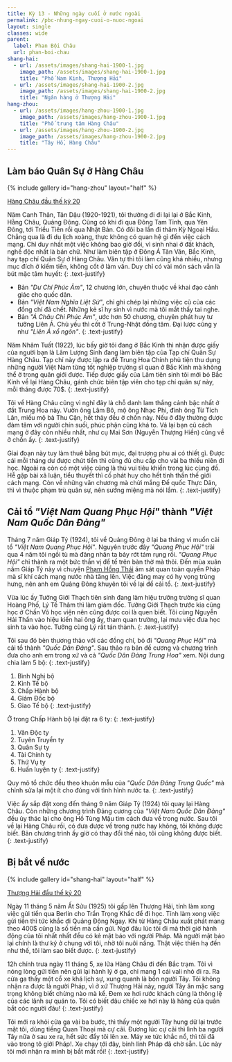 ```yaml
---
title: Kỳ 13 - Những ngày cuối ở nước ngoài
permalink: /pbc-nhung-ngay-cuoi-o-nuoc-ngoai
layout: single
classes: wide
parent:
  label: Phan Bội Châu
  url: phan-boi-chau
shang-hai:
  - url: /assets/images/shang-hai-1900-1.jpg
    image_path: /assets/images/shang-hai-1900-1.jpg
    title: "Phố Nam Kinh, Thượng Hải"
  - url: /assets/images/shang-hai-1900-2.jpg
    image_path: /assets/images/shang-hai-1900-2.jpg
    title: "Ngân hàng ở Thượng Hải"
hang-zhou:
  - url: /assets/images/hang-zhou-1900-1.jpg
    image_path: /assets/images/hang-zhou-1900-1.jpg
    title: "Phố trung tâm Hàng Châu"
  - url: /assets/images/hang-zhou-1900-2.jpg
    image_path: /assets/images/hang-zhou-1900-2.jpg
    title: "Tây Hồ, Hàng Châu"   
---
```


## Làm báo Quân Sự ở Hàng Châu
{% include gallery id="hang-zhou" layout="half" %}
> <cite>
<a target="_blank" href="https://www.alamy.com/stock-photo/china-hangchow.html?sortBy=relevant">
Hàng Châu đầu thế kỷ 20
</a>
</cite>

Năm Canh Thân, Tân Dậu (1920-1921), tôi thường đi đi lại lại ở Bắc Kinh, Hằng Châu, Quảng Đông. Cũng có khi đi qua Đông Tam Tỉnh, qua Yên Đông, tới Triều Tiên rồi qua Nhật Bản. Có đôi ba lần đi thăm Kỳ Ngoại Hầu. Chẳng qua là đi du lịch xoàng, thực không có quan hệ gì đến việc cách mạng. Chỉ duy nhất một việc không bao giờ đổi, vì sinh nhai ở đất khách, nghề độc nhất là bán chữ. Như làm biên tập ở Đông Á Tân Văn, Bắc Kinh, hay tạp chí Quân Sự ở Hàng Châu. Văn tự thì tôi làm cũng khá nhiều, nhưng mục đích ở kiếm tiền, không cốt ở làm văn. Duy chỉ có vài món sách vẫn là bút mặc tâm huyết:
{: .text-justify}

- Bản *"Dư Chí Phúc Âm"*, 12 chương lớn, chuyên thuộc về khai đạo cảnh giác cho quốc dân.
- Bản *"Việt Nam Nghĩa Liệt Sử"*, chỉ ghi chép lại những việc cũ của các đồng chí đã chết. Những kẻ sĩ hy sinh vì nước mà tôi mắt thấy tai nghe.
- Bản *"Á Châu Chi Phúc Âm"*, ước hơn 50 chương, chuyên phát huy tư tưởng Liên Á. Chủ yếu thì cốt ở Trung-Nhật đồng tâm. Đại lược cũng y như *"Liên Á xổ ngôn"*.
{: .text-justify}

Năm Nhâm Tuất (1922), lúc bấy giờ tôi đang ở Bắc Kinh thì nhận được giấy của người bạn là Lâm Lượng Sinh đang làm biên tập của Tạp chí Quân Sự Hàng Châu. Tạp chí này được lập ra để Trung Hoa Chính phủ tiện thu dụng những người Việt Nam từng tốt nghiệp trường sĩ quan ở Bắc Kinh mà không thể ở trong quân giới được. Tiếp được giấy của Lâm tiên sinh tôi mới bỏ Bắc Kinh về lại Hàng Châu, gánh chức biên tập viên cho tạp chí quân sự này, mỗi tháng được 70$.
{: .text-justify}

Tôi về Hàng Châu cũng vì nghĩ đây là chỗ danh lam thắng cảnh bậc nhất ở đất Trung Hoa này. Vườn ông Lâm Bô, mộ ông Nhạc Phi, đình ông Từ Tích Lân, miếu mộ bà Thu Cận, hết thảy đều ở chốn này. Nếu ở đây thường được đàm tâm với người chín suối, phúc phận cũng khá to. Vả lại bạn cũ cách mạng ở đây còn nhiều nhất, như cụ Mai Sơn (Nguyễn Thượng Hiền) cũng về ở chốn ấy.
{: .text-justify}

Giai đoạn này tuy làm thuê bằng bút mực, đại trượng phu ai có thiết gì. Được cái mỗi tháng dư được chút tiền thì cũng đủ chu cấp cho vài ba thiếu niên đi học. Ngoài ra còn có một việc cũng là thú vui tiêu khiển trong lúc cùng đồ. Hễ gặp bài xã luận, tiểu thuyết thì cố phát huy cho hết tinh thần thế giới cách mạng. Còn về những văn chương mà chửi mắng Đế quốc Thực Dân, thì vì thuộc phạm trù quân sự, nên sướng miệng mà nói lắm.
{: .text-justify}

## Cải tổ *"Việt Nam Quang Phục Hội"* thành *"Việt Nam Quốc Dân Đảng"*
Tháng 7 năm Giáp Tý (1924), tôi về Quảng Đông ở lại ba tháng vì muốn cải tổ *"Việt Nam Quang Phục Hội"*. Nguyên trước đây *"Quang Phục Hội"* trải qua 4 năm tôi ngồi tù mà đảng nhân ta bảy rớt tám rụng rồi. *"Quang Phục Hội"* chỉ thành ra một bức thần vị để tế trên bàn thờ mà thôi. Đến mùa xuân năm Giáp Tý này vì chuyện <a href="/pbc-pham-hong-thai" target="_blank">Phạm Hồng Thái</a> ám sát quan toàn quyền Pháp mà sĩ khí cách mạng nước nhà tăng lên. Việc đảng may có hy vọng trùng hưng, nên anh em Quảng Đông khuyên tôi về lại để cải tổ.
{: .text-justify}

Vừa lúc ấy Tưởng Giới Thạch tiên sinh đang làm hiệu trưởng trường sĩ quan Hoàng Phố, Lý Tề Thâm thì làm giám đốc. Tưởng Giới Thạch trước kia cũng học ở Chấn Võ học viện nên cũng được coi là quen biết. Tôi cùng Nguyễn Hải Thần vào hiệu kiến hai ông ấy, tham quan trường, lại mưu việc đưa học sinh ta vào học. Tưởng cùng Lý rất tán thành.
{: .text-justify}

Tôi sau đó bèn thương thảo với các đồng chí, bỏ đi *"Quang Phục Hội"* mà cải tổ thành *"Quốc Dân Đảng"*. Sau thảo ra bản đề cương và chương trình đưa cho anh em trong xứ và cả *"Quốc Dân Đảng Trung Hoa"* xem. Nội dung chia làm 5 bộ:
{: .text-justify}

1. Bình Nghị bộ
2. Kinh Tế bộ
3. Chấp Hành bộ
4. Giám Đốc bộ
5. Giao Tế bộ
{: .text-justify}

Ở trong Chấp Hành bộ lại đặt ra 6 ty:
{: .text-justify}

1. Văn Độc ty
2. Tuyên Truyền ty
3. Quân Sự ty
4. Tài Chính ty
5. Thứ Vụ ty
6. Huấn luyện ty
{: .text-justify}

Quy mô tổ chức đều theo khuôn mẫu của *"Quốc Dân Đảng Trung Quốc"* mà chỉnh sửa lại một ít cho đúng với tình hình nước ta.
{: .text-justify}

Việc ấy sắp đặt xong đến tháng 9 năm Giáp Tý (1924) tôi quay lại Hàng Châu. Còn những chương trình Đảng cương của *"Việt Nam Quốc Dân Đảng"* đều ủy thác lại cho ông Hồ Tùng Mậu tìm cách đưa về trong nước. Sau tôi về lại Hàng Châu rồi, có đưa được về trong nước hay không, tôi không được biết. Bản chương trình ấy giờ có thay đổi thế nào, tôi cũng không được biết.
{: .text-justify}

## Bị bắt về nước
{% include gallery id="shang-hai" layout="half" %}
> <cite>
<a target="_blank" href="https://www.alamy.com/stock-photo/shanghai-1900s.html?sortBy=relevant">
Thượng Hải đầu thế kỷ 20
</a>
</cite>

Ngày 11 tháng 5 năm Ất Sửu (1925) tôi gấp lên Thượng Hải, tính làm xong việc gửi tiền qua Berlin cho Trần Trọng Khắc để đi học. Tính làm xong việc gửi tiền thì tức khắc đi Quảng Đông Ngay. Khi từ Hàng Châu xuất phát mang theo 400$ cũng là số tiền mà cần gửi. Ngờ đâu lúc tôi đi mà thời giờ hành động của tôi nhất nhất đều có kẻ mật báo với người Pháp. Mà người mật báo lại chính là thư ký ở chung với tôi, nhờ tôi nuôi nấng. Thật việc thiên hạ đến như thế, tôi làm sao biết được.
{: .text-justify}

12h chính trưa ngày 11 tháng 5, xe lửa Hàng Châu đi đến Bắc trạm. Tôi vì nóng lòng gửi tiền nên gửi lại hành lý ở ga, chỉ mang 1 cái vali nhỏ đi ra. Ra cửa ga thấy một cổ xe khá lịch sự, xung quanh là bốn người Tây. Tôi không nhận ra được là người Pháp, vì ở xứ Thượng Hải này, người Tây ăn mặc sang trọng không biết chừng nào mà kể. Đem xe hơi rước khách cũng là thông lệ của các lãnh sự quán to. Tôi có biết đâu chiếc xe hơi này là hàng của quân bắt cóc người đâu!
{: .text-justify}

Tôi mới ra khỏi cửa ga vài ba bước, thì thấy một người Tây hung dữ lại trước mặt tôi, dùng tiếng Quan Thoại mà cự cãi. Đương lúc cự cãi thì lình ba người Tây nữa ở sau xe ra, hết sức đẩy tôi lên xe. Máy xe tức khắc nổ, thì tôi đã vào trong tô giới Pháp!. Xe chạy tới đây, binh lính Pháp đã chờ sẵn. Lúc này tôi mới nhận ra mình bị bắt mất rồi!
{: .text-justify}
